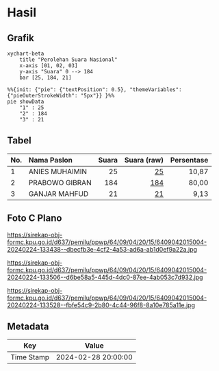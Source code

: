 # Hasil

## Grafik

```mermaid
xychart-beta
    title "Perolehan Suara Nasional"
    x-axis [01, 02, 03]
    y-axis "Suara" 0 --> 184
    bar [25, 184, 21]
```

```mermaid
%%{init: {"pie": {"textPosition": 0.5}, "themeVariables": {"pieOuterStrokeWidth": "5px"}} }%%
pie showData
    "1" : 25
    "2" : 184
    "3" : 21
```

## Tabel

| No. | Nama Paslon    | Suara | Suara (raw) | Persentase |
|:--- |:-------------- | -----:| -----------:| ----------:|
| 1   | ANIES MUHAIMIN | 25    | [25][p-1]   | 10,87      |
| 2   | PRABOWO GIBRAN | 184   | [184][p-2]  | 80,00      |
| 3   | GANJAR MAHFUD  | 21    | [21][p-3]   | 9,13       |


[p-1]: https://github.com/gigit-pemilu/pemilu-2024/blob/main/pilpres/hitung-suara/sub/64-kalimantan-timur/sub/09-penajam-paser-utara/sub/04-sepaku/sub/2015-telemow/sub/004-tps/sub/paslon-1.txt
[p-2]: https://github.com/gigit-pemilu/pemilu-2024/blob/main/pilpres/hitung-suara/sub/64-kalimantan-timur/sub/09-penajam-paser-utara/sub/04-sepaku/sub/2015-telemow/sub/004-tps/sub/paslon-2.txt
[p-3]: https://github.com/gigit-pemilu/pemilu-2024/blob/main/pilpres/hitung-suara/sub/64-kalimantan-timur/sub/09-penajam-paser-utara/sub/04-sepaku/sub/2015-telemow/sub/004-tps/sub/paslon-3.txt

## Foto C Plano

https://sirekap-obj-formc.kpu.go.id/d637/pemilu/ppwp/64/09/04/20/15/6409042015004-20240224-133438--dbecfb3e-4cf2-4a53-ad6a-ab1d0ef9a22a.jpg

https://sirekap-obj-formc.kpu.go.id/d637/pemilu/ppwp/64/09/04/20/15/6409042015004-20240224-133506--d6be58a5-445d-4dc0-87ee-4ab053c7d932.jpg

https://sirekap-obj-formc.kpu.go.id/d637/pemilu/ppwp/64/09/04/20/15/6409042015004-20240224-133528--fbfe54c9-2b80-4c44-96f8-8a10e785a11e.jpg


## Metadata

| Key        | Value               |
| ---------- | ------------------- |
| Time Stamp | 2024-02-28 20:00:00 |



